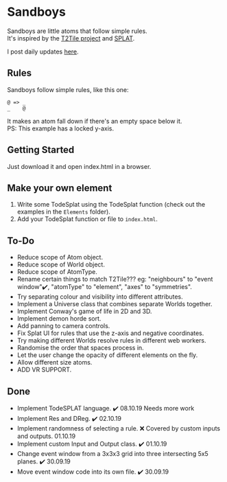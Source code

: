 # Sandboys
Sandboys are little atoms that follow simple rules.<br>
It's inspired by the [T2Tile project](https://t2tile.org/) and [SPLAT](https://github.com/DaveAckley/SPLAT).

I post daily updates [here](https://www.instagram.com/todepond/).

## Rules
Sandboys follow simple rules, like this one:
```
@ => _
_    @
```
It makes an atom fall down if there's an empty space below it.<br>
PS: This example has a locked y-axis.

## Getting Started
Just download it and open index.html in a browser.

## Make your own element
1. Write some TodeSplat using the TodeSplat function (check out the examples in the `Elements` folder).
2. Add your TodeSplat function or file to `index.html`.

## To-Do
* Reduce scope of Atom object.
* Reduce scope of World object.
* Reduce scope of AtomType.
* Rename certain things to match T2Tile??? eg: "neighbours" to "event window"✔️, "atomType" to "element", "axes" to "symmetries".
* Try separating colour and visibility into different attributes.
* Implement a Universe class that combines separate Worlds together.
* Implement Conway's game of life in 2D and 3D.
* Implement demon horde sort.
* Add panning to camera controls.
* Fix Splat UI for rules that use the z-axis and negative coordinates.
* Try making different Worlds resolve rules in different web workers.
* Randomise the order that spaces process in.
* Let the user change the opacity of different elements on the fly.
* Allow different size atoms.
* ADD VR SUPPORT.

## Done
* Implement TodeSPLAT language. ✔️ 08.10.19 Needs more work 
* Implement Res and DReg. ✔️ 02.10.19
* Implement randomness of selecting a rule. ❌ Covered by custom inputs and outputs. 01.10.19
* Implement custom Input and Output class. ✔️ 01.10.19
* Change event window from a 3x3x3 grid into three intersecting 5x5 planes. ✔️ 30.09.19
* Move event window code into its own file. ✔️ 30.09.19
